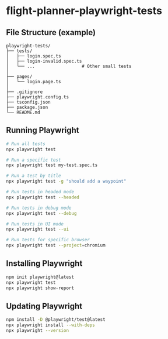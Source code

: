 # flight-planner-playwright-tests  
## File Structure (example)
```
playwright-tests/
├── tests/
│   ├── login.spec.ts
│   ├── login-invalid.spec.ts
│   └── ...                  # Other small tests
│
├── pages/
│   └── login.page.ts
│
├── .gitignore
├── playwright.config.ts
├── tsconfig.json
├── package.json
└── README.md
```
## Running Playwright
```bash
# Run all tests  
npx playwright test  

# Run a specific test  
npx playwright test my-test.spec.ts  

# Run a test by title  
npx playwright test -g "should add a waypoint"  

# Run tests in headed mode  
npx playwright test --headed  

# Run tests in debug mode  
npx playwright test --debug  

# Run tests in UI mode  
npx playwright test --ui  

# Run tests for specific browser  
npx playwright test --project=chromium  
```

## Installing Playwright
```bash
npm init playwright@latest  
npx playwright test  
npx playwright show-report  
```

## Updating Playwright
```bash
npm install -D @playwright/test@latest  
npx playwright install --with-deps  
npx playwright --version  
```
